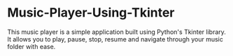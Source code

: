 # Music-Player-Using-Tkinter
This music player is a simple application built using Python's Tkinter library. It allows you to play, pause, stop, resume and navigate through your music folder with ease.
